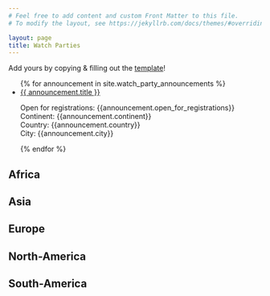 ```yaml
---
# Feel free to add content and custom Front Matter to this file.
# To modify the layout, see https://jekyllrb.com/docs/themes/#overriding-theme-defaults

layout: page
title: Watch Parties
---
```


Add yours by copying & filling out the [template](watch-party-details/template-city-organization.md)!

<ul>
  {% for announcement in site.watch_party_announcements %}
    <li>
      <a href="{{ announcement.url }}">{{ announcement.title }}</a>
      <p>Open for registrations: {{announcement.open_for_registrations}}<br>
      Continent: {{announcement.continent}}<br>
      Country: {{announcement.country}}<br>
      City: {{announcement.city}}</p>
      <!-- <h3>{{ author.position }}</h3>
      <p>{{ author.content | markdownify }}</p> -->
    </li>
  {% endfor %}
</ul>


## Africa

## Asia

## Europe

## North-America

## South-America
